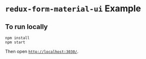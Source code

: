 # `redux-form-material-ui` Example

## To run locally

```
npm install
npm start
```

Then open [`http://localhost:3030/`](http://localhost:3030/).
